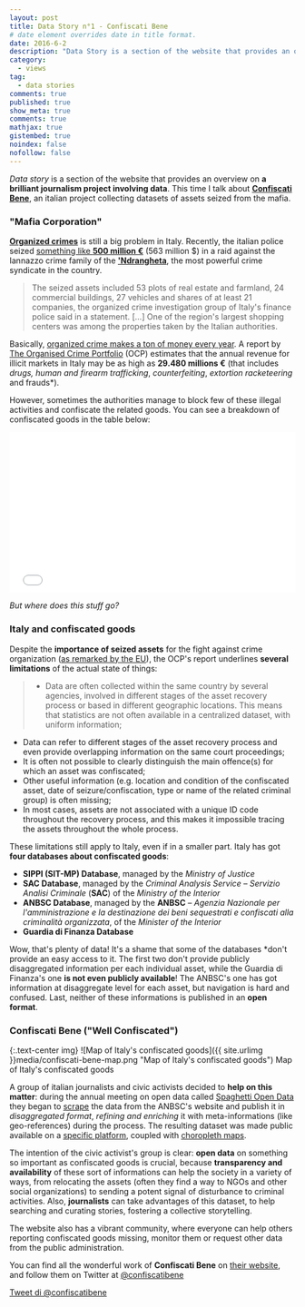 ```yaml
---
layout: post
title: Data Story n°1 - Confiscati Bene
# date element overrides date in title format.
date: 2016-6-2
description: "Data Story is a section of the website that provides an overview on a brilliant journalism project involving data. This time I talk about Confiscati Bene, an italian project collecting datasets of assets seized from the mafia."
category:
  - views
tag:
  - data stories
comments: true
published: true
show_meta: true
comments: true
mathjax: true
gistembed: true
noindex: false
nofollow: false
---
```


*Data story* is a section of the website that provides an overview on **a brilliant journalism project involving data**. This time I talk about [**Confiscati Bene**](http://www.confiscatibene.it/), an italian project collecting datasets of assets seized from the mafia. 

<!--more-->

### "Mafia Corporation"

[**Organized crimes**](https://en.wikipedia.org/wiki/Organized_crime_in_Italy) is still a big problem in Italy. Recently, the italian police seized [something like **500 million €**](http://www.globaltimes.cn/content/975192.shtml) (563 million $) in a raid against the Iannazzo crime family of the [**'Ndrangheta**](https://en.wikipedia.org/wiki/%27Ndrangheta), the most powerful crime syndicate in the country.

> The seized assets included 53 plots of real estate and farmland, 24 commercial buildings, 27 vehicles and shares of at least 21 companies, the organized crime investigation group of Italy's finance police said in a statement. [...]
One of the region's largest shopping centers was among the properties taken by the Italian authorities. 


Basically, [organized crime makes a ton of money every year](http://www.theguardian.com/world/2014/mar/26/ndrangheta-mafia-mcdonalds-deutsche-bank-study). A report by [The Organised Crime Portfolio](http://www.ocportfolio.eu/) (OCP) estimates that the annual revenue for illicit markets in Italy may be as high as **29.480 millions €** (that includes *drugs, human and firearm trafficking*, *counterfeiting*, *extortion racketeering* and frauds*).

However, sometimes the authorities manage to block few of these illegal activities and confiscate the related goods. You can see a breakdown of confiscated goods in the table below:

<style>.embed-container { position: relative; padding-bottom: 56.25%; height: 0; overflow: hidden; max-width: 100%; } .embed-container iframe, .embed-container object, .embed-container embed { position: absolute; top: 0; left: 0; width: 100%; height: 100%; }</style><div class='embed-container'><iframe src='//embed.chartblocks.com/1.0/?c=574b3cf69973d2bf5287fa3f&t=c6b560cbf013b25' frameBorder='0'></iframe></div>

*But where does this stuff go?*

### Italy and confiscated goods

Despite the **importance of seized assets** for the fight against crime organization ([as remarked by the EU](http://eur-lex.europa.eu/legal-content/EN/TXT/?uri=CELEX%3A32014L0042)), the OCP's report underlines **several limitations** of the actual state of things:

> * Data are often collected within the same country by several
agencies, involved in different stages of the asset recovery
process or based in different geographic locations. This
means that statistics are not often available in a centralized
dataset, with uniform information;
* Data can refer to different stages of the asset recovery
process and even provide overlapping information on the
same court proceedings;
* It is often not possible to clearly distinguish the main
offence(s) for which an asset was confiscated;
* Other useful information (e.g. location and condition of
the confiscated asset, date of seizure/confiscation, type or
name of the related criminal group) is often missing;
* In most cases, assets are not associated with a unique
ID code throughout the recovery process, and this makes
it impossible tracing the assets throughout the whole
process.

These limitations still apply to Italy, even if in a smaller part. Italy has got **four databases about confiscated goods**: 

* **SIPPI (SIT-MP) Database**, managed by the *Ministry of Justice*
* **SAC Database**, managed by the *Criminal Analysis Service – Servizio Analisi Criminale* (**SAC**) of the *Ministry of the Interior*
* **ANBSC Database**, managed by the **ANBSC** – *Agenzia Nazionale per l'amministrazione e la destinazione dei beni sequestrati e confiscati alla criminalità organizzata*, of the *Minister of the Interior*
* **Guardia di Finanza Database**

Wow, that's plenty of data! It's a shame that some of the databases *don't provide an easy access to it. The first two don't provide publicly disaggregated information per each individual asset, while the Guardia di Finanza's one **is not even publicly available**! The ANBSC's one has got information at disaggregate level for each asset, but navigation is hard and confused. Last, neither of these informations is published in an **open format**.

### Confiscati Bene ("Well Confiscated")

{:.text-center img}
![Map of Italy's confiscated goods]({{ site.urlimg }}media/confiscati-bene-map.png "Map of Italy's confiscated goods") Map of Italy's confiscated goods

A group of italian journalists and civic activists decided to **help on this matter**: during the annual meeting on open data called [Spaghetti Open Data](http://www.spaghettiopendata.org/) they began to [scrape](http://damianobacci.github.io/tags/#scraping) the data from the ANBSC's website and publish it in *disaggregated format*, *refining and enriching* it with meta-informations (like geo-references) during the process. The resulting dataset was made public available on a [specific platform](http://www.confiscatibene.it/it/dataset), coupled with [choropleth maps](https://en.wikipedia.org/wiki/Choropleth_map).

The intention of the civic activist's group is clear: **open data** on something so important as confiscated goods is crucial, because **transparency and availability** of these sort of informations can help the society in a variety of ways, from relocating the assets (often they find a way to NGOs and other social organizations) to sending a potent signal of disturbance to criminal activities. Also, **journalists** can take advantages of this dataset, to help searching and curating stories, fostering a collective storytelling.

The website also has a vibrant community, where everyone can help others reporting confiscated goods missing, monitor them or request other data from the public administration.

You can find all the wonderful work of **Confiscati Bene** on [their website](http://www.confiscatibene.it/it), and follow them on Twitter at [@confiscatibene](https://twitter.com/confiscatibene)

<a class="twitter-timeline" href="https://twitter.com/confiscatibene" data-widget-id="737046188306878465">Tweet di @confiscatibene</a>
<script>!function(d,s,id){var js,fjs=d.getElementsByTagName(s)[0],p=/^http:/.test(d.location)?'http':'https';if(!d.getElementById(id)){js=d.createElement(s);js.id=id;js.src=p+"://platform.twitter.com/widgets.js";fjs.parentNode.insertBefore(js,fjs);}}(document,"script","twitter-wjs");</script>